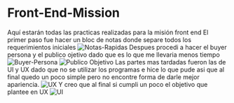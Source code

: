 # Front-End-Mission
Aquí estarán todas las practicas realizadas para la misión front end
El primer paso fue hacer un bloc de notas donde separe todos los requerimientos iniciales
![Notas-Rapidas](https://user-images.githubusercontent.com/68253042/156933409-90e46a61-2efb-47e5-b2f7-49e49443372d.JPG)
Despues procedi a hacer el buyer persona y el publico ojetivo dado que es lo que me llevaria menos tiempo
![Buyer-Persona](https://user-images.githubusercontent.com/68253042/156933450-adacd402-89c2-4640-97b8-9bdebc7b5b0d.JPG)
![Publico Objetivo](https://user-images.githubusercontent.com/68253042/156933460-0d3d6616-1099-46c4-a2d3-bb2b7300324d.JPG)
Las partes mas tardadas fueron las de UI y UX dado que no se utilizar los programas e hice lo que pude asi que al final quedo un poco simple pero no encontre forma de darle mejor apariencia.
![UX](https://user-images.githubusercontent.com/68253042/156933525-a419619a-a46b-4bc1-a0e0-85f376ecf221.JPG)
Y creo que al final si cumpli un poco el objetivo que plantee en UX 
![UI](https://user-images.githubusercontent.com/68253042/156933547-8b5e3cfb-112b-4701-8a52-c12378b40671.JPG)
